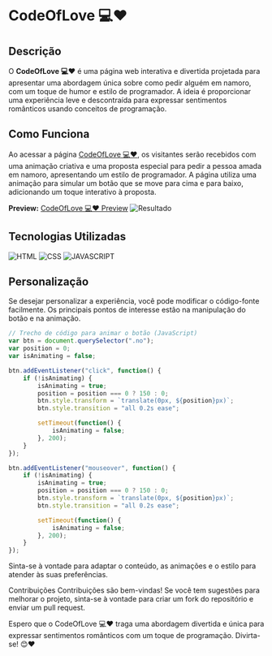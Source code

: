 # CodeOfLove 💻❤️

## Descrição

O **CodeOfLove 💻❤️** é uma página web interativa e divertida projetada para apresentar uma abordagem única sobre como pedir alguém em namoro, com um toque de humor e estilo de programador. A ideia é proporcionar uma experiência leve e descontraída para expressar sentimentos românticos usando conceitos de programação.

## Como Funciona

Ao acessar a página [CodeOfLove 💻❤️](https://code-of-love.vercel.app/), os visitantes serão recebidos com uma animação criativa e uma proposta especial para pedir a pessoa amada em namoro, apresentando um estilo de programador. A página utiliza uma animação para simular um botão que se move para cima e para baixo, adicionando um toque interativo à proposta.

**Preview:**
[CodeOfLove 💻❤️ Preview](https://code-of-love.vercel.app/)
![Resultado](https://codeoflove.netlify.app/assets/img/background-1.png)

## Tecnologias Utilizadas

![HTML](https://img.shields.io/badge/HTML5-E34F26?style=for-the-badge&logo=html5&logoColor=white)
![CSS](https://img.shields.io/badge/CSS3-1572B6?style=for-the-badge&logo=css3&logoColor=white)
![JAVASCRIPT](https://img.shields.io/badge/JavaScript-F7DF1E?style=for-the-badge&logo=javascript&logoColor=black)

## Personalização

Se desejar personalizar a experiência, você pode modificar o código-fonte facilmente. Os principais pontos de interesse estão na manipulação do botão e na animação.

```javascript
// Trecho de código para animar o botão (JavaScript)
var btn = document.querySelector(".no");
var position = 0;
var isAnimating = false;

btn.addEventListener("click", function() {
    if (!isAnimating) {
        isAnimating = true;
        position = position === 0 ? 150 : 0;
        btn.style.transform = `translate(0px, ${position}px)`;
        btn.style.transition = "all 0.2s ease";

        setTimeout(function() {
            isAnimating = false;
        }, 200);
    }
});

btn.addEventListener("mouseover", function() {
    if (!isAnimating) {
        isAnimating = true;
        position = position === 0 ? 150 : 0;
        btn.style.transform = `translate(0px, ${position}px)`;
        btn.style.transition = "all 0.2s ease";

        setTimeout(function() {
            isAnimating = false;
        }, 200);
    }
});
```

Sinta-se à vontade para adaptar o conteúdo, as animações e o estilo para atender às suas preferências.

Contribuições
Contribuições são bem-vindas! Se você tem sugestões para melhorar o projeto, sinta-se à vontade para criar um fork do repositório e enviar um pull request.

Espero que o CodeOfLove 💻❤️ traga uma abordagem divertida e única para expressar sentimentos românticos com um toque de programação. Divirta-se! 😊❤️
